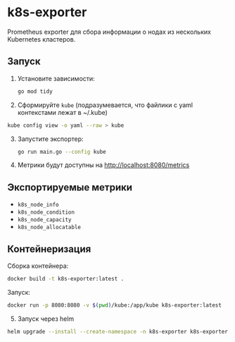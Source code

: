 # k8s-exporter

Prometheus exporter для сбора информации о нодах из нескольких Kubernetes кластеров.

## Запуск

1. Установите зависимости:

   ```bash
   go mod tidy
   ```

2. Сформируйте `kube` (подразумевается, что файлики с yaml контекстами лежат в ~/.kube)

```bash
kube config view -o yaml --raw > kube
```

3. Запустите экспортер:

   ```bash
   go run main.go --config kube
   ```

4. Метрики будут доступны на <http://localhost:8080/metrics>

## Экспортируемые метрики

- `k8s_node_info`
- `k8s_node_condition`
- `k8s_node_capacity`
- `k8s_node_allocatable`

## Контейнеризация

Сборка контейнера:

```bash
docker build -t k8s-exporter:latest .
```

Запуск:

```bash
docker run -p 8080:8080 -v $(pwd)/kube:/app/kube k8s-exporter:latest
```

5. Запуск через helm

```bash
helm upgrade --install --create-namespace -n k8s-exporter k8s-exporter charts/k8s-exporter
```
